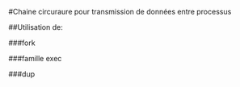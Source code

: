#Chaine circuraure pour transmission de données entre processus

##Utilisation de:

###fork

###famille exec

###dup


